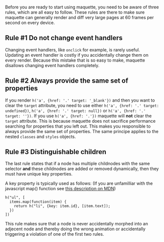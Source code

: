Before you are ready to start using maquette, you need to be aware of three rules, which are all easy to follow.
These rules are there to make sure maquette can generally render and diff very large pages at 60 frames per second on every device.

## Rule #1 Do not change event handlers

Changing event handlers, like `onclick` for example, is rarely useful.
Updating an event handler is costly if you accidentally change them on every render.
Because this mistake that is so easy to make, maquette disallows changing event handlers completely.

## Rule #2 Always provide the same set of properties

If you render `h('a', {href: '.' target: '_blank'})` and then you want to clear the `target` attribute,
you need to use either `h('a', {href: '.' target: undefined})`, `h('a', {href: '.' target: null})` or `h('a', {href: '.' target: ''})`.
If you use `h('a', {href: '.'})` maquette will **not** clear the `target` attribute.
This is because maquette does not sacrifice performance searching for properties that you left out.
This makes you responsible to always provide the same set of properties. The same principe applies to the nested `classes` and `styles` objects.

## Rule #3 Distinguishable children

The last rule states that if a node has multiple childnodes with the same selector
**and** these childnodes are added or removed dynamically,
then they must have unique key properties.


A key property is typically used as follows:
(If you are unfamilliar with the javascript map() function see <a href="https://developer.mozilla.org/en-US/docs/Web/JavaScript/Reference/Global_Objects/Array/map" target="_blank">this description on MDN</a>)

    h("ul", [
      items.map(function(item) {
        return h("li", {key: item.id}, [item.text]);
      })
    ])

This rule makes sure that a node is never accidentally morphed into an adjecent node and thereby doing the wrong animation or accidentally triggering a violation of one of the first two rules.
